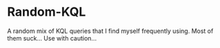 # Random-KQL
A random mix of KQL queries that I find myself frequently using. Most of them suck... Use with caution...
